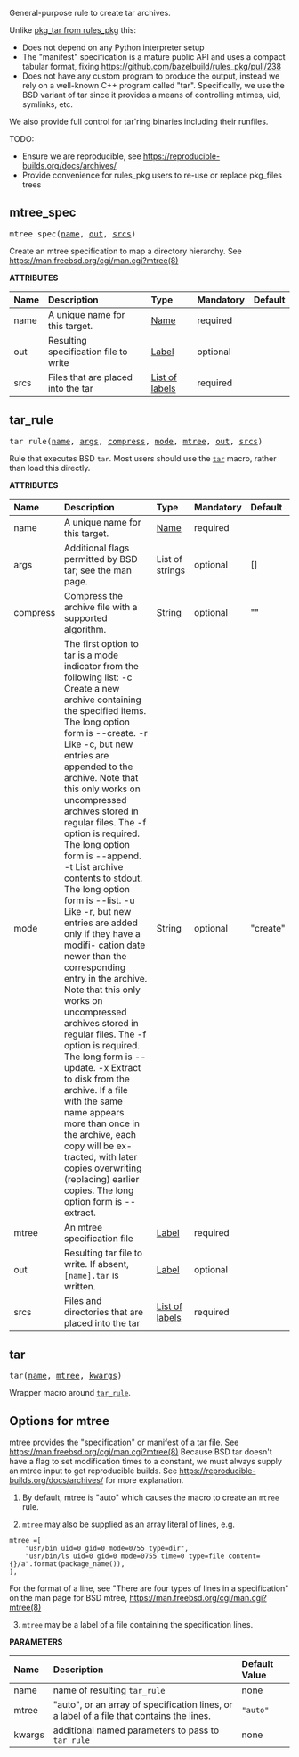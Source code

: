 <!-- Generated with Stardoc: http://skydoc.bazel.build -->

General-purpose rule to create tar archives.

Unlike [pkg_tar from rules_pkg](https://github.com/bazelbuild/rules_pkg/blob/main/docs/latest.md#pkg_tar)
this:

- Does not depend on any Python interpreter setup
- The "manifest" specification is a mature public API and uses a compact tabular format, fixing
  https://github.com/bazelbuild/rules_pkg/pull/238
- Does not have any custom program to produce the output, instead
  we rely on a well-known C++ program called "tar".
  Specifically, we use the BSD variant of tar since it provides a means
  of controlling mtimes, uid, symlinks, etc.

We also provide full control for tar'ring binaries including their runfiles.

TODO:
- Ensure we are reproducible, see https://reproducible-builds.org/docs/archives/
- Provide convenience for rules_pkg users to re-use or replace pkg_files trees


<a id="mtree_spec"></a>

## mtree_spec

<pre>
mtree_spec(<a href="#mtree_spec-name">name</a>, <a href="#mtree_spec-out">out</a>, <a href="#mtree_spec-srcs">srcs</a>)
</pre>

Create an mtree specification to map a directory hierarchy. See https://man.freebsd.org/cgi/man.cgi?mtree(8)

**ATTRIBUTES**


| Name  | Description | Type | Mandatory | Default |
| :------------- | :------------- | :------------- | :------------- | :------------- |
| <a id="mtree_spec-name"></a>name |  A unique name for this target.   | <a href="https://bazel.build/docs/build-ref.html#name">Name</a> | required |  |
| <a id="mtree_spec-out"></a>out |  Resulting specification file to write   | <a href="https://bazel.build/docs/build-ref.html#labels">Label</a> | optional |  |
| <a id="mtree_spec-srcs"></a>srcs |  Files that are placed into the tar   | <a href="https://bazel.build/docs/build-ref.html#labels">List of labels</a> | required |  |


<a id="tar_rule"></a>

## tar_rule

<pre>
tar_rule(<a href="#tar_rule-name">name</a>, <a href="#tar_rule-args">args</a>, <a href="#tar_rule-compress">compress</a>, <a href="#tar_rule-mode">mode</a>, <a href="#tar_rule-mtree">mtree</a>, <a href="#tar_rule-out">out</a>, <a href="#tar_rule-srcs">srcs</a>)
</pre>

Rule that executes BSD `tar`. Most users should use the [`tar`](#tar) macro, rather than load this directly.

**ATTRIBUTES**


| Name  | Description | Type | Mandatory | Default |
| :------------- | :------------- | :------------- | :------------- | :------------- |
| <a id="tar_rule-name"></a>name |  A unique name for this target.   | <a href="https://bazel.build/docs/build-ref.html#name">Name</a> | required |  |
| <a id="tar_rule-args"></a>args |  Additional flags permitted by BSD tar; see the man page.   | List of strings | optional | [] |
| <a id="tar_rule-compress"></a>compress |  Compress the archive file with a supported algorithm.   | String | optional | "" |
| <a id="tar_rule-mode"></a>mode |  The first option to tar is a mode indicator from the following list:        -c      Create a	new archive containing the specified items.  The  long 	       option form is --create.        -r      Like  -c,  but  new  entries are	appended to the	archive.  Note 	       that this only works on uncompressed archives stored in regular 	       files.  The -f option is	required.  The	long  option  form  is 	       --append.        -t      List  archive  contents	to  stdout.   The  long	option form is 	       --list.        -u      Like -r,	but new	entries	are added only if they have a  modifi- 	       cation  date newer than the corresponding entry in the archive. 	       Note that this only works on uncompressed  archives  stored  in 	       regular	files.	 The  -f option	is required.  The long form is 	       --update.        -x      Extract to disk from the	archive.  If a file with the same name 	       appears more than once in the archive, each copy	 will  be  ex- 	       tracted,	 with  later  copies  overwriting  (replacing) earlier 	       copies.	The long option	form is	--extract.   | String | optional | "create" |
| <a id="tar_rule-mtree"></a>mtree |  An mtree specification file   | <a href="https://bazel.build/docs/build-ref.html#labels">Label</a> | required |  |
| <a id="tar_rule-out"></a>out |  Resulting tar file to write. If absent, <code>[name].tar</code> is written.   | <a href="https://bazel.build/docs/build-ref.html#labels">Label</a> | optional |  |
| <a id="tar_rule-srcs"></a>srcs |  Files and directories that are placed into the tar   | <a href="https://bazel.build/docs/build-ref.html#labels">List of labels</a> | required |  |


<a id="tar"></a>

## tar

<pre>
tar(<a href="#tar-name">name</a>, <a href="#tar-mtree">mtree</a>, <a href="#tar-kwargs">kwargs</a>)
</pre>

Wrapper macro around [`tar_rule`](#tar_rule).

Options for mtree
-----------------

mtree provides the "specification" or manifest of a tar file.
See https://man.freebsd.org/cgi/man.cgi?mtree(8)
Because BSD tar doesn't have a flag to set modification times to a constant,
we must always supply an mtree input to get reproducible builds.
See https://reproducible-builds.org/docs/archives/ for more explanation.

1. By default, mtree is "auto" which causes the macro to create an `mtree` rule.

2. `mtree` may also be supplied as an array literal of lines, e.g.

```
mtree =[
    "usr/bin uid=0 gid=0 mode=0755 type=dir",
    "usr/bin/ls uid=0 gid=0 mode=0755 time=0 type=file content={}/a".format(package_name()),
],
```

For the format of a line, see "There are four types of lines in a specification" on the man page for BSD mtree,
https://man.freebsd.org/cgi/man.cgi?mtree(8)

3. `mtree` may be a label of a file containing the specification lines.


**PARAMETERS**


| Name  | Description | Default Value |
| :------------- | :------------- | :------------- |
| <a id="tar-name"></a>name |  name of resulting <code>tar_rule</code>   |  none |
| <a id="tar-mtree"></a>mtree |  "auto", or an array of specification lines, or a label of a file that contains the lines.   |  <code>"auto"</code> |
| <a id="tar-kwargs"></a>kwargs |  additional named parameters to pass to <code>tar_rule</code>   |  none |



